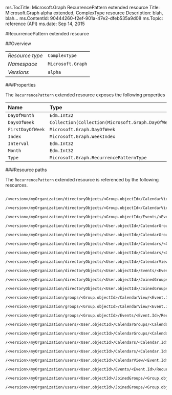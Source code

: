 ms.TocTitle: Microsoft.Graph RecurrencePattern extended resource
Title: Microsoft.Graph alpha  extended, ComplexType resource
Description: blah, blah...
ms.ContentId: 90444260-f2ef-901a-47e2-dfeb535a9d08
ms.Topic: reference (API)
ms.date: Sep 14, 2015

#RecurrencePattern extended resource

 



<a name="msg-complex-type-RecurrencePattern"> </a>
##Overview

|  |  | 
| :-- | :-- | 
| _Resource type_ | `ComplexType` | 
| _Namespace_ | `Microsoft.Graph` | 
| _Versions_ | `alpha` | 


###Properties

The `RecurrencePattern` extended resource exposes the following properties 

| Name | Type | Versions | Nullable | Unicode | Comments | 
| :-- | :-- | :-- | :-- | :-- | :-- | 
| `DayOfMonth` | `Edm.Int32` | `alpha` | `false` | `n/a` |  | 
| `DaysOfWeek` | `Collection(Collection(Microsoft.Graph.DayOfWeek))` | `alpha` | `true` | `n/a` |  | 
| `FirstDayOfWeek` | `Microsoft.Graph.DayOfWeek` | `alpha` | `true` | `n/a` |  | 
| `Index` | `Microsoft.Graph.WeekIndex` | `alpha` | `true` | `n/a` |  | 
| `Interval` | `Edm.Int32` | `alpha` | `false` | `n/a` |  | 
| `Month` | `Edm.Int32` | `alpha` | `false` | `n/a` |  | 
| `Type` | `Microsoft.Graph.RecurrencePatternType` | `alpha` | `true` | `n/a` |  | 


###Resource paths

The `RecurrencePattern` extended resource is referenced by the following resources. 

```no-highlight
	/<version>/myOrganization/directoryObjects/<Group.objectId>/CalendarView/<Event.Id>/Instances/<Event.Id>/Recurrence/Pattern
	/<version>/myOrganization/directoryObjects/<Group.objectId>/CalendarView/<Event.Id>/Recurrence/Pattern
	/<version>/myOrganization/directoryObjects/<Group.objectId>/Events/<Event.Id>/Recurrence/Pattern
	/<version>/myOrganization/directoryObjects/<User.objectId>/CalendarGroups/<CalendarGroup.Id>/Calendars/<Calendar.Id>/CalendarView/<Event.Id>/Recurrence/Pattern
	/<version>/myOrganization/directoryObjects/<User.objectId>/CalendarGroups/<CalendarGroup.Id>/Calendars/<Calendar.Id>/Events/<Event.Id>/Recurrence/Pattern
	/<version>/myOrganization/directoryObjects/<User.objectId>/Calendars/<Calendar.Id>/CalendarView/<Event.Id>/Recurrence/Pattern
	/<version>/myOrganization/directoryObjects/<User.objectId>/Calendars/<Calendar.Id>/Events/<Event.Id>/Recurrence/Pattern
	/<version>/myOrganization/directoryObjects/<User.objectId>/CalendarView/<Event.Id>/Recurrence/Pattern
	/<version>/myOrganization/directoryObjects/<User.objectId>/Events/<Event.Id>/Recurrence/Pattern
	/<version>/myOrganization/directoryObjects/<User.objectId>/JoinedGroups/<Group.objectId>/CalendarView/<Event.Id>/Recurrence/Pattern
	/<version>/myOrganization/directoryObjects/<User.objectId>/JoinedGroups/<Group.objectId>/Events/<Event.Id>/Recurrence/Pattern
	/<version>/myOrganization/groups/<Group.objectId>/CalendarView/<Event.Id>/Instances/<Event.Id>/Recurrence/Pattern
	/<version>/myOrganization/groups/<Group.objectId>/CalendarView/<Event.Id>/Recurrence/Pattern
	/<version>/myOrganization/groups/<Group.objectId>/Events/<Event.Id>/Recurrence/Pattern
	/<version>/myOrganization/users/<User.objectId>/CalendarGroups/<CalendarGroup.Id>/Calendars/<Calendar.Id>/CalendarView/<Event.Id>/Recurrence/Pattern
	/<version>/myOrganization/users/<User.objectId>/CalendarGroups/<CalendarGroup.Id>/Calendars/<Calendar.Id>/Events/<Event.Id>/Recurrence/Pattern
	/<version>/myOrganization/users/<User.objectId>/Calendars/<Calendar.Id>/CalendarView/<Event.Id>/Recurrence/Pattern
	/<version>/myOrganization/users/<User.objectId>/Calendars/<Calendar.Id>/Events/<Event.Id>/Recurrence/Pattern
	/<version>/myOrganization/users/<User.objectId>/CalendarView/<Event.Id>/Recurrence/Pattern
	/<version>/myOrganization/users/<User.objectId>/Events/<Event.Id>/Recurrence/Pattern
	/<version>/myOrganization/users/<User.objectId>/JoinedGroups/<Group.objectId>/CalendarView/<Event.Id>/Recurrence/Pattern
	/<version>/myOrganization/users/<User.objectId>/JoinedGroups/<Group.objectId>/Events/<Event.Id>/Recurrence/Pattern```





